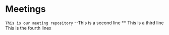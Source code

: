 # Meetings
`This is our meeting repository`
--This is a second line
** This is a third line
This is the fourth linex
